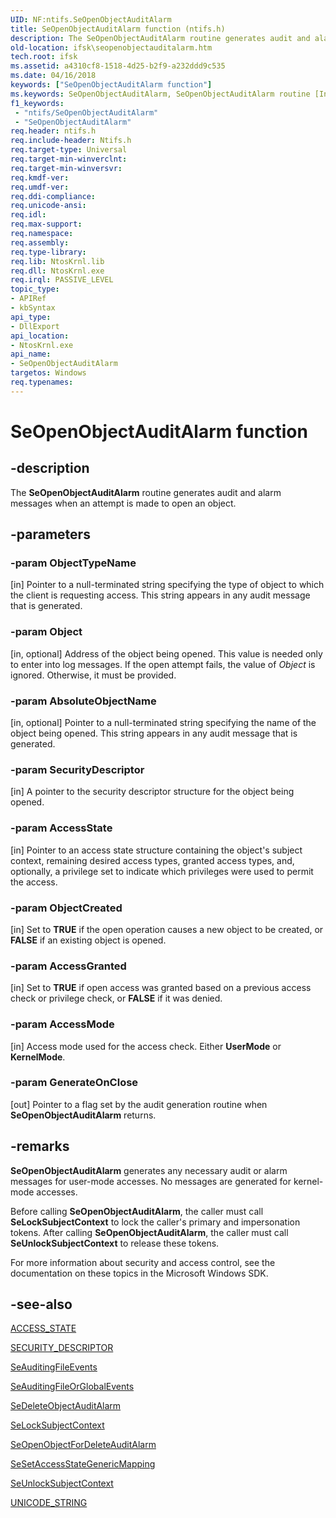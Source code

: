 ```yaml
---
UID: NF:ntifs.SeOpenObjectAuditAlarm
title: SeOpenObjectAuditAlarm function (ntifs.h)
description: The SeOpenObjectAuditAlarm routine generates audit and alarm messages when an attempt is made to open an object.
old-location: ifsk\seopenobjectauditalarm.htm
tech.root: ifsk
ms.assetid: a4310cf8-1518-4d25-b2f9-a232ddd9c535
ms.date: 04/16/2018
keywords: ["SeOpenObjectAuditAlarm function"]
ms.keywords: SeOpenObjectAuditAlarm, SeOpenObjectAuditAlarm routine [Installable File System Drivers], ifsk.seopenobjectauditalarm, ntifs/SeOpenObjectAuditAlarm, seref_87dbea09-cd36-40c2-8241-16c8180f1945.xml
f1_keywords:
 - "ntifs/SeOpenObjectAuditAlarm"
 - "SeOpenObjectAuditAlarm"
req.header: ntifs.h
req.include-header: Ntifs.h
req.target-type: Universal
req.target-min-winverclnt: 
req.target-min-winversvr: 
req.kmdf-ver: 
req.umdf-ver: 
req.ddi-compliance: 
req.unicode-ansi: 
req.idl: 
req.max-support: 
req.namespace: 
req.assembly: 
req.type-library: 
req.lib: NtosKrnl.lib
req.dll: NtosKrnl.exe
req.irql: PASSIVE_LEVEL
topic_type:
- APIRef
- kbSyntax
api_type:
- DllExport
api_location:
- NtosKrnl.exe
api_name:
- SeOpenObjectAuditAlarm
targetos: Windows
req.typenames: 
---
```


# SeOpenObjectAuditAlarm function


## -description


The <b>SeOpenObjectAuditAlarm</b> routine generates audit and alarm messages when an attempt is made to open an object.


## -parameters




### -param ObjectTypeName 
[in]
Pointer to a null-terminated string specifying the type of object to which the client is requesting access. This string appears in any audit message that is generated.


### -param Object 
[in, optional]
Address of the object being opened. This value is needed only to enter into log messages. If the open attempt fails, the value of <i>Object</i> is ignored. Otherwise, it must be provided.


### -param AbsoluteObjectName 
[in, optional]
Pointer to a null-terminated string specifying the name of the object being opened. This string appears in any audit message that is generated.


### -param SecurityDescriptor 
[in]
A pointer to the security descriptor structure for the object being opened.


### -param AccessState 
[in]
Pointer to an access state structure containing the object's subject context, remaining desired access types, granted access types, and, optionally, a privilege set to indicate which privileges were used to permit the access.


### -param ObjectCreated 
[in]
Set to <b>TRUE</b> if the open operation causes a new object to be created, or <b>FALSE</b> if an existing object is opened.


### -param AccessGranted 
[in]
Set to <b>TRUE</b> if open access was granted based on a previous access check or privilege check, or <b>FALSE</b> if it was denied.


### -param AccessMode 
[in]
Access mode used for the access check. Either <b>UserMode</b> or <b>KernelMode</b>.


### -param GenerateOnClose 
[out]
Pointer to a flag set by the audit generation routine when <b>SeOpenObjectAuditAlarm</b> returns.  


## -remarks



<b>SeOpenObjectAuditAlarm</b> generates any necessary audit or alarm messages for user-mode accesses. No messages are generated for kernel-mode accesses.

Before calling <b>SeOpenObjectAuditAlarm</b>, the caller must call <b>SeLockSubjectContext</b> to lock the caller's primary and impersonation tokens. After calling <b>SeOpenObjectAuditAlarm</b>, the caller must call <b>SeUnlockSubjectContext</b> to release these tokens.

For more information about security and access control, see the documentation on these topics in the Microsoft Windows SDK.




## -see-also




<a href="https://docs.microsoft.com/windows-hardware/drivers/ddi/wdm/ns-wdm-_access_state">ACCESS_STATE</a>



<a href="https://docs.microsoft.com/windows-hardware/drivers/ddi/ntifs/ns-ntifs-_security_descriptor">SECURITY_DESCRIPTOR</a>



<a href="https://docs.microsoft.com/windows-hardware/drivers/ddi/ntifs/nf-ntifs-seauditingfileevents">SeAuditingFileEvents</a>



<a href="https://docs.microsoft.com/windows-hardware/drivers/ddi/ntifs/nf-ntifs-seauditingfileorglobalevents">SeAuditingFileOrGlobalEvents</a>



<a href="https://docs.microsoft.com/windows-hardware/drivers/ddi/ntifs/nf-ntifs-sedeleteobjectauditalarm">SeDeleteObjectAuditAlarm</a>



<a href="https://docs.microsoft.com/windows-hardware/drivers/ddi/ntifs/nf-ntifs-selocksubjectcontext">SeLockSubjectContext</a>



<a href="https://docs.microsoft.com/windows-hardware/drivers/ddi/ntifs/nf-ntifs-seopenobjectfordeleteauditalarm">SeOpenObjectForDeleteAuditAlarm</a>



<a href="https://docs.microsoft.com/windows-hardware/drivers/ddi/ntifs/nf-ntifs-sesetaccessstategenericmapping">SeSetAccessStateGenericMapping</a>



<a href="https://docs.microsoft.com/windows-hardware/drivers/ddi/ntifs/nf-ntifs-seunlocksubjectcontext">SeUnlockSubjectContext</a>



<a href="https://docs.microsoft.com/windows/desktop/api/ntdef/ns-ntdef-_unicode_string">UNICODE_STRING</a>
 

 

